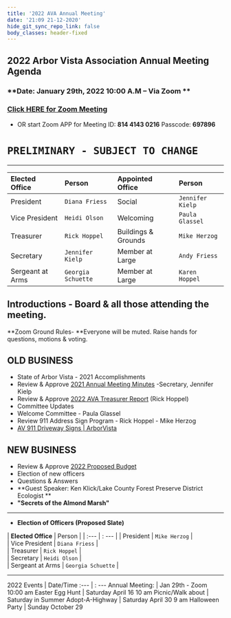```yaml
---
title: '2022 AVA Annual Meeting'
date: '21:09 21-12-2020'
hide_git_sync_repo_link: false
body_classes: header-fixed
---
```


## 2022 Arbor Vista Association Annual Meeting Agenda
### **Date:  January 29th, 2022  10:00 A.M – Via Zoom **
### [Click HERE for Zoom Meeting](https://us02web.zoom.us/j/81441430216?pwd=OXp6MXlkdGJqS2orZ1lTNm1TWTlzZz09) 
- OR start Zoom APP for Meeting ID: **814 4143 0216**  Passcode: **697896**

# `PRELIMINARY - SUBJECT TO CHANGE`
---

|  Elected Office      | Person      | Appointed Office      | Person |
| :--- | :--- | :--- | :--- |
|  President | `Diana Friess`  |  Social |  `Jennifer Kielp` |
|  Vice President | `Heidi Olson` |   Welcoming |  `Paula Glassel` |
|  Treasurer |  `Rick Hoppel` |   Buildings & Grounds |  `Mike Herzog` |
|  Secretary |  `Jennifer Kielp` |   Member at Large |  `Andy Friess` |
|  Sergeant at Arms |  `Georgia Schuette` | Member at Large | `Karen Hoppel`  |

## Introductions - Board & all those attending the meeting.

**Zoom Ground Rules- **Everyone will be muted.  Raise hands for questions, motions & voting.

## OLD BUSINESS

*   State of Arbor Vista - 2021 Accomplishments
*   Review & Approve [2021 Annual Meeting Minutes](https://docs.google.com/document/d/1gotmdy0gv31M25ffJQLtGIzsNcgVds2qyGTsX9wMtlA/edit?usp=sharing) -Secretary, Jennifer Kielp
*   Review & Approve [ 2022 AVA Treasurer Report](https://arborvista.org/docs/2020-ava-treasurer-report) (Rick Hoppel)
*   Committee Updates
*   Welcome Committee - Paula Glassel
*   Review 911 Address Sign Program - Rick Hoppel - Mike Herzog
*  [AV 911 Driveway Signs | ArborVista](https://arborvista.org/projects/av-911-signs)

## NEW BUSINESS

*   Review & Approve [2022 Proposed Budget](https://arborvista.org/docs/2021-ava-proposed-budget)
*   Election of new officers
*   Questions & Answers
*   **Guest Speaker: Ken Klick/Lake County Forest Preserve District Ecologist **
*   **"Secrets of the Almond Marsh"**

---

*   **Election of Officers (Proposed Slate)**

| __Elected Office__       | Person      | 
| :--- | : --- |
|  President | `Mike Herzog` |  
|  Vice President | `Diana Friess` |   
|  Treasurer |  `Rick Hoppel` |   
|  Secretary | `Heidi Olson` |   
|  Sergeant at Arms |  `Georgia Schuette` | 

---

2022 Events	|  Date/Time
:--- | : ---
Annual Meeting:   | Jan 29th - Zoom   10:00 am
Easter Egg Hunt   |   Saturday April 16 10 am
Picnic/Walk about |   Saturday in Summer 
Adopt-A-Highway |   Saturday April 30  9 am
Halloween Party   |   Sunday October 29
  

